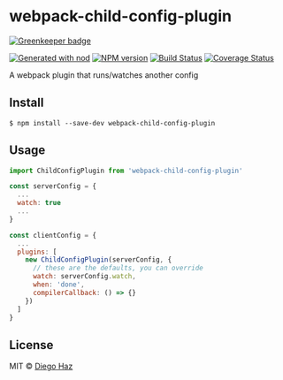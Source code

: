 # webpack-child-config-plugin

[![Greenkeeper badge](https://badges.greenkeeper.io/diegohaz/webpack-child-config-plugin.svg)](https://greenkeeper.io/)

[![Generated with nod](https://img.shields.io/badge/generator-nod-2196F3.svg?style=flat-square)](https://github.com/diegohaz/nod)
[![NPM version](https://img.shields.io/npm/v/webpack-child-config-plugin.svg?style=flat-square)](https://npmjs.org/package/webpack-child-config-plugin)
[![Build Status](https://img.shields.io/travis/diegohaz/webpack-child-config-plugin/master.svg?style=flat-square)](https://travis-ci.org/diegohaz/webpack-child-config-plugin) [![Coverage Status](https://img.shields.io/codecov/c/github/diegohaz/webpack-child-config-plugin/master.svg?style=flat-square)](https://codecov.io/gh/diegohaz/webpack-child-config-plugin/branch/master)

A webpack plugin that runs/watches another config

## Install

    $ npm install --save-dev webpack-child-config-plugin

## Usage

```js
import ChildConfigPlugin from 'webpack-child-config-plugin'

const serverConfig = {
  ...
  watch: true
  ...
}

const clientConfig = {
  ...
  plugins: [
    new ChildConfigPlugin(serverConfig, {
      // these are the defaults, you can override
      watch: serverConfig.watch,
      when: 'done',
      compilerCallback: () => {}
    })
  ]
}
```

## License

MIT © [Diego Haz](https://github.com/diegohaz)
